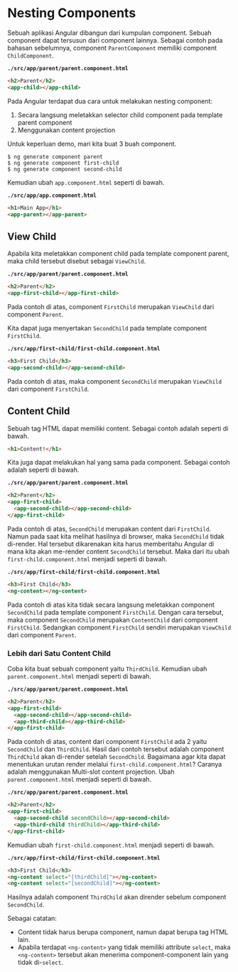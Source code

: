 # Nesting Components

Sebuah aplikasi Angular dibangun dari kumpulan component. Sebuah component dapat tersusun dari component lainnya. Sebagai contoh pada bahasan sebelumnya, component `ParentComponent` memiliki component `ChildComponent`.

**`./src/app/parent/parent.component.html`**

```html
<h2>Parent</h2>
<app-child></app-child>
```

Pada Angular terdapat dua cara untuk melakukan nesting component:

1. Secara langsung meletakkan selector child component pada template parent component
2. Menggunakan content projection

Untuk keperluan demo, mari kita buat 3 buah component.

```
$ ng generate component parent
$ ng generate component first-child
$ ng generate component second-child
```

Kemudian ubah `app.component.html` seperti di bawah.

**`./src/app/app.component.html`**

```html
<h1>Main App</h1>
<app-parent></app-parent>
```

## View Child

Apabila kita meletakkan component child pada template component parent, maka child tersebut disebut sebagai `ViewChild`.

**`./src/app/parent/parent.component.html`**

```html
<h2>Parent</h2>
<app-first-child></app-first-child>
```

Pada contoh di atas, component `FirstChild` merupakan `ViewChild` dari component `Parent`.

Kita dapat juga menyertakan `SecondChild` pada template component `FirstChild`.

**`./src/app/first-child/first-child.component.html`**

```html
<h3>First Child</h3>
<app-second-child></app-second-child>
```

Pada contoh di atas, maka component `SecondChild` merupakan `ViewChild` dari component `FirstChild`.

## Content Child

Sebuah tag HTML dapat memiliki content. Sebagai contoh adalah seperti di bawah.

```html
<h1>Content!</h1>
```

Kita juga dapat melakukan hal yang sama pada component. Sebagai contoh adalah seperti di bawah.

**`./src/app/parent/parent.component.html`**

```html
<h2>Parent</h2>
<app-first-child>
  <app-second-child></app-second-child>
</app-first-child>
```

Pada contoh di atas, `SecondChild` merupakan content dari `FirstChild`. Namun pada saat kita melihat hasilnya di browser, maka `SecondChild` tidak di-render. Hal tersebut dikarenakan kita harus memberitahu Angular di mana kita akan me-render content `SecondChild` tersebut. Maka dari itu ubah `first-child.component.html` menjadi seperti di bawah.

**`./src/app/first-child/first-child.component.html`**

```html
<h3>First Child</h3>
<ng-content></ng-content>
```

Pada contoh di atas kita tidak secara langsung meletakkan component `SecondChild` pada template component `FirstChild`. Dengan cara tersebut, maka component `SecondChild` merupakan `ContentChild` dari component `FirstChild`. Sedangkan component `FirstChild` sendiri merupakan `ViewChild` dari component `Parent`.

### Lebih dari Satu Content Child

Coba kita buat sebuah component yaitu `ThirdChild`. Kemudian ubah `parent.component.html` menjadi seperti di bawah.

**`./src/app/parent/parent.component.html`**

```html
<h2>Parent</h2>
<app-first-child>
  <app-second-child></app-second-child>
  <app-third-child></app-third-child>
</app-first-child>
```

Pada contoh di atas, content dari component `FirstChild` ada 2 yaitu `SecondChild` dan `ThirdChild`. Hasil dari contoh tersebut adalah component `ThirdChild` akan di-render setelah `SecondChild`. Bagaimana agar kita dapat menentukan urutan render melalui `first-child.component.html`? Caranya adalah menggunakan Multi-slot content projection. Ubah `parent.component.html` menjadi seperti di bawah.

**`./src/app/parent/parent.component.html`**

```html
<h2>Parent</h2>
<app-first-child>
  <app-second-child secondChild></app-second-child>
  <app-third-child thirdChild></app-third-child>
</app-first-child>
```

Kemudian ubah `first-child.component.html` menjadi seperti di bawah.

**`./src/app/first-child/first-child.component.html`**

```html
<h3>First Child</h3>
<ng-content select="[thirdChild]"></ng-content>
<ng-content select="[secondChild]"></ng-content>
```

Hasilnya adalah component `ThirdChild` akan dirender sebelum component `SecondChild`.

Sebagai catatan:

- Content tidak harus berupa component, namun dapat berupa tag HTML lain.
- Apabila terdapat `<ng-content>` yang tidak memiliki attribute `select`, maka `<ng-content>` tersebut akan menerima component-component lain yang tidak di-`select`.
